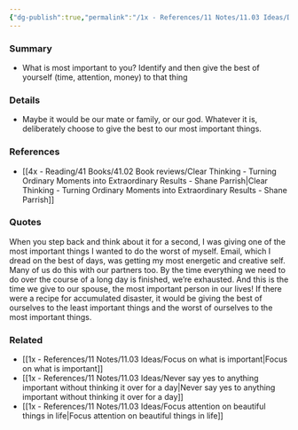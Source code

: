 ```yaml
---
{"dg-publish":true,"permalink":"/1x - References/11 Notes/11.03 Ideas/Dont give the best of yourself to the least important things/","title":"Dont give the best of yourself to the least important things","noteIcon":""}
---
```



### Summary
- What is most important to you? Identify and then give the best of yourself (time, attention, money) to that thing

### Details
- Maybe it would be our mate or family, or our god. Whatever it is, deliberately choose to give the best to our most important things.

### References
- [[4x - Reading/41 Books/41.02 Book reviews/Clear Thinking - Turning Ordinary Moments into Extraordinary Results - Shane  Parrish\|Clear Thinking - Turning Ordinary Moments into Extraordinary Results - Shane  Parrish]]

### Quotes
When you step back and think about it for a second, I was giving one of
the most important things I wanted to do the worst of myself. Email, which I dread on the best of days, was getting my most energetic and creative self. Many of us do this with our partners too. By the time everything we need to do over the course of a long day is finished, we’re exhausted. And this is the time we give to our spouse, the most important person in our lives! If there were a recipe for accumulated disaster, it would be giving the
best of ourselves to the least important things and the worst of ourselves to the most important things.


### Related
- [[1x - References/11 Notes/11.03 Ideas/Focus on what is important\|Focus on what is important]]
- [[1x - References/11 Notes/11.03 Ideas/Never say yes to anything important without thinking it over for a day\|Never say yes to anything important without thinking it over for a day]]
- [[1x - References/11 Notes/11.03 Ideas/Focus attention on beautiful things in life\|Focus attention on beautiful things in life]]